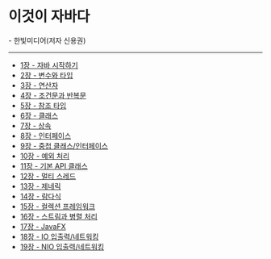 <h1>이것이 자바다</h1>
- 한빛미디어(저자 신용권)

<hr>

<ul>
  <li><a href="https://github.com/leesh125/This_is_Java/tree/master/this_is_java/src/chap01">1장  - 자바 시작하기</a></li>
  <li><a href="https://github.com/leesh125/This_is_Java/tree/master/this_is_java/src/chap02">2장  - 변수와 타입</a></li>
  <li><a href="https://github.com/leesh125/This_is_Java/tree/master/this_is_java/src/chap03">3장  - 연산자</a></li>
  <li><a href="https://github.com/leesh125/This_is_Java/tree/master/this_is_java/src/chap04">4장  - 조건문과 반복문</a></li>
  <li><a href="https://github.com/leesh125/This_is_Java/tree/master/this_is_java/src/chap05">5장  - 참조 타입</a></li>
  <li><a href="#">6장  - 클래스</a></li>
  <li><a href="#">7장  - 상속</a></li>
  <li><a href="#">8장  - 인터페이스</a></li>
  <li><a href="#">9장  - 중첩 클래스/인터페이스</a></li>
  <li><a href="#">10장 - 예외 처리</a></li>
  <li><a href="#">11장 - 기본 API 클래스</a></li>
  <li><a href="#">12장 - 멀티 스레드</a></li>
  <li><a href="#">13장 - 제네릭</a></li>
  <li><a href="#">14장 - 람다식</a></li>
  <li><a href="#">15장 - 컬렉션 프레임워크</a></li>
  <li><a href="#">16장 - 스트림과 병렬 처리</a></li>
  <li><a href="#">17장 - JavaFX</a></li>
  <li><a href="#">18장 - IO 입출력/네트워킹</a></li>
  <li><a href="#">19장 - NIO 입출력/네트워킹</a></li>
</ul>
